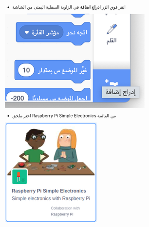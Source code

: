 - انقر فوق الزر **ادراج اضافة** في الزاوية السفلية اليمنى من الشاشة

![يتم تمييز أيقونة الملحق المضاف (كتلتان منفصلتان بعلامة "إضافة").](images/add-extension.png)

- اختر ملحق Raspberry Pi Simple Electronics من القائمة

![ايقونة ملحق Raspberry Pi Simple Electronics في قائمة الاضافات.](images/gpio-extension.png)